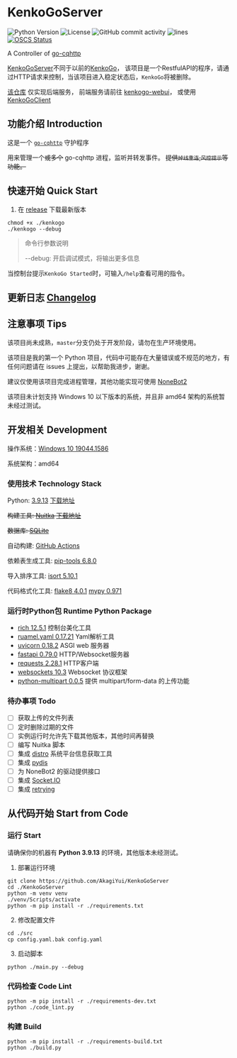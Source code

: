 # KenkoGoServer

![Python Version](https://img.shields.io/badge/python-3.9.13-blue)
![License](https://img.shields.io/github/license/AkagiYui/KenkoGoServer)
![GitHub commit activity](https://img.shields.io/github/commit-activity/m/AkagiYui/KenkoGoServer)
![lines](https://img.shields.io/tokei/lines/github/AkagiYui/KenkoGoServer)
[![OSCS Status](https://www.oscs1024.com/platform/badge/AkagiYui/KenkoGoServer.git.svg)](https://www.murphysec.com/dr/nz85l1OmneIOz3uzYE)

A Controller of [go-cqhttp](https://github.com/Mrs4s/go-cqhttp)

[KenkoGoServer](https://github.com/AkagiYui/KenkoGoServer)不同于以前的[KenkoGo](https://github.com/AkagiYui/KenkoGo)，
该项目是一个RestfulAPI的程序，请通过HTTP请求来控制，当该项目进入稳定状态后，`KenkoGo`将被删除。

[该仓库](https://github.com/AkagiYui/KenkoGoServer) 仅实现后端服务，
前端服务请前往 [kenkogo-webui](https://github.com/AkagiYui/kenkogo-webui)，
或使用 [KenkoGoClient](https://github.com/AkagiYui/KenkoGoClient)


## 功能介绍 Introduction

这是一个 [`go-cqhttp`](https://github.com/Mrs4s/go-cqhttp) 守护程序

用来管理一个~~或多个~~ go-cqhttp 进程，监听并转发事件。
~~提供`掉线重连`,`风控提示`等功能。~~

## 快速开始 Quick Start

1. 在 [release](https://github.com/AkagiYui/KenkoGoServer/releases) 下载最新版本

```shell
chmod +x ./kenkogo
./kenkogo --debug
```

> 命令行参数说明
> 
> --debug: 开启调试模式，将输出更多信息

当控制台提示`KenkoGo Started`时，可输入`/help`查看可用的指令。


## 更新日志 [Changelog](Changelog.md)


## 注意事项 Tips

该项目尚未成熟，`master`分支仍处于开发阶段，请勿在生产环境使用。

该项目是我的第一个 Python 项目，代码中可能存在大量错误或不规范的地方，有任何问题请在 issues 上提出，以帮助我进步，谢谢。

建议仅使用该项目完成进程管理，其他功能实现可使用 [NoneBot2](https://v2.nonebot.dev/)

该项目未计划支持 Windows 10 以下版本的系统，并且非 amd64 架构的系统暂未经过测试。

## 开发相关 Development

操作系统：[Windows 10 19044.1586](https://www.microsoft.com/zh-cn/windows)

系统架构：amd64

### 使用技术 Technology Stack

Python: [3.9.13](https://www.python.org/) [下载地址](https://www.python.org/downloads/release/python-3913/)

~~构建工具: [Nuitka](https://nuitka.net/) [下载地址](https://nuitka.net/doc/download.html)~~

~~数据库: [SQLite](https://www.sqlite.org/index.html)~~

自动构建: [GitHub Actions](https://https://docs.github.com/cn/actions)

依赖表生成工具: [pip-tools 6.8.0](https://github.com/jazzband/pip-tools/)

导入排序工具: [isort 5.10.1](https://pycqa.github.io/isort/)

代码格式化工具: [flake8 4.0.1](https://flake8.readthedocs.io/en/latest/) [mypy 0.971](https://mypy.readthedocs.io/en/latest/)

### 运行时Python包  Runtime Python Package

- [rich 12.5.1](https://github.com/Textualize/rich/blob/master/README.cn.md) 控制台美化工具
- [ruamel.yaml 0.17.21](https://yaml.readthedocs.io/en/latest/) Yaml解析工具
- [uvicorn 0.18.2](https://www.uvicorn.org/) ASGI web 服务器
- [fastapi 0.79.0](https://fastapi.tiangolo.com/zh/) HTTP/Websocket服务器
- [requests 2.28.1](https://requests.readthedocs.io/en/latest/) HTTP客户端
- [websockets 10.3](https://websockets.readthedocs.io/en/stable/) Websocket 协议框架
- [python-multipart 0.0.5](https://github.com/andrew-d/python-multipart) 提供 multipart/form-data 的上传功能

### 待办事项 Todo

- [ ] 获取上传的文件列表
- [ ] 定时删除过期的文件
- [ ] 实例运行时允许先下载其他版本，其他时间再替换
- [ ] 编写 Nuitka 脚本
- [ ] 集成 [distro](https://github.com/python-distro/distro) 系统平台信息获取工具
- [ ] 集成 [pydis](https://github.com/Zombie123456/pydis)
- [ ] 为 NoneBot2 的驱动提供接口
- [ ] 集成 [Socket.IO](https://github.com/miguelgrinberg/python-socketio)
- [ ] 集成 [retrying](https://github.com/rholder/retrying)

## 从代码开始 Start from Code

### 运行 Start

请确保你的机器有 **Python 3.9.13** 的环境，其他版本未经测试。

1. 部署运行环境

```shell
git clone https://github.com/AkagiYui/KenkoGoServer
cd ./KenkoGoServer
python -m venv venv
./venv/Scripts/activate
python -m pip install -r ./requirements.txt
```

2. 修改配置文件

```shell
cd ./src
cp config.yaml.bak config.yaml
```

3. 启动脚本

```shell
python ./main.py --debug
```

### 代码检查 Code Lint

```shell
python -m pip install -r ./requirements-dev.txt
python ./code_lint.py
```

### 构建 Build

```shell
python -m pip install -r ./requirements-build.txt
python ./build.py
```
